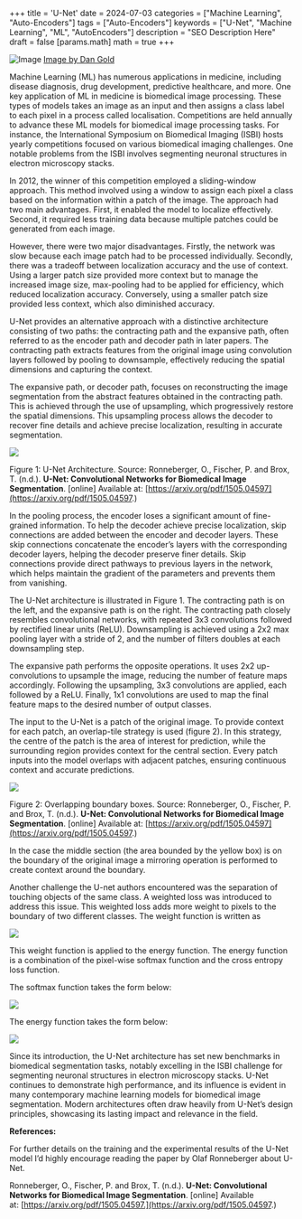 +++
title = 'U-Net'
date = 2024-07-03
categories = ["Machine Learning", "Auto-Encoders"]
tags = ["Auto-Encoders"]
keywords = ["U-Net", "Machine Learning", "ML", "AutoEncoders"]
description = "SEO Description Here"
draft = false
[params.math]
math = true
+++

![Image](/images/photo-1542144950-fa020d965709.avif)
[Image by Dan Gold](https://unsplash.com/@danielcgold?utm_source=ghost&utm_medium=referral&utm_campaign=api-credit)

Machine Learning (ML) has numerous applications in medicine, including disease diagnosis, drug development, predictive healthcare, and more. One key application of ML in medicine is biomedical image processing. These types of models takes an image as an input and then assigns a class label to each pixel in a process called localisation. Competitions are held annually to advance these ML models for biomedical image processing tasks. For instance, the International Symposium on Biomedical Imaging (ISBI) hosts yearly competitions focused on various biomedical imaging challenges. One notable problems from the ISBI involves segmenting neuronal structures in electron microscopy stacks.

In 2012, the winner of this competition employed a sliding-window approach. This method involved using a window to assign each pixel a class based on the information within a patch of the image. The approach had two main advantages. First, it enabled the model to localize effectively. Second, it required less training data because multiple patches could be generated from each image.

However, there were two major disadvantages. Firstly, the network was slow because each image patch had to be processed individually. Secondly, there was a tradeoff between localization accuracy and the use of context. Using a larger patch size provided more context but to manage the increased image size, max-pooling had to be applied for efficiency, which reduced localization accuracy. Conversely, using a smaller patch size provided less context, which also diminished accuracy.

U-Net provides an alternative approach with a distinctive architecture consisting of two paths: the contracting path and the expansive path, often referred to as the encoder path and decoder path in later papers. The contracting path extracts features from the original image using convolution layers followed by pooling to downsample, effectively reducing the spatial dimensions and capturing the context.

The expansive path, or decoder path, focuses on reconstructing the image segmentation from the abstract features obtained in the contracting path. This is achieved through the use of upsampling, which progressively restore the spatial dimensions. This upsampling process allows the decoder to recover fine details and achieve precise localization, resulting in accurate segmentation.

![](https://cdn-images-1.medium.com/max/1600/1*LKG4BC9knL25ZViumvS1Rg.png)

Figure 1: U-Net Architecture. Source: Ronneberger, O., Fischer, P. and Brox, T. (n.d.). __U-Net: Convolutional Networks for Biomedical Image Segmentation__. [online] Available at: [https://arxiv.org/pdf/1505.04597](https://arxiv.org/pdf/1505.04597.)



In the pooling process, the encoder loses a significant amount of fine-grained information. To help the decoder achieve precise localization, skip connections are added between the encoder and decoder layers. These skip connections concatenate the encoder’s layers with the corresponding decoder layers, helping the decoder preserve finer details. Skip connections provide direct pathways to previous layers in the network, which helps maintain the gradient of the parameters and prevents them from vanishing.

The U-Net architecture is illustrated in Figure 1. The contracting path is on the left, and the expansive path is on the right. The contracting path closely resembles convolutional networks, with repeated 3x3 convolutions followed by rectified linear units (ReLU). Downsampling is achieved using a 2x2 max pooling layer with a stride of 2, and the number of filters doubles at each downsampling step.

The expansive path performs the opposite operations. It uses 2x2 up-convolutions to upsample the image, reducing the number of feature maps accordingly. Following the upsampling, 3x3 convolutions are applied, each followed by a ReLU. Finally, 1x1 convolutions are used to map the final feature maps to the desired number of output classes.

The input to the U-Net is a patch of the original image. To provide context for each patch, an overlap-tile strategy is used (figure 2). In this strategy, the centre of the patch is the area of interest for prediction, while the surrounding region provides context for the central section. Every patch inputs into the model overlaps with adjacent patches, ensuring continuous context and accurate predictions.

![](https://cdn-images-1.medium.com/max/1600/1*wBowsQGE25CMKta5sQhCLw.png)

Figure 2: Overlapping boundary boxes. Source: Ronneberger, O., Fischer, P. and Brox, T. (n.d.). __U-Net: Convolutional Networks for Biomedical Image Segmentation__. [online] Available at: [https://arxiv.org/pdf/1505.04597](https://arxiv.org/pdf/1505.04597.)

In the case the middle section (the area bounded by the yellow box) is on the boundary of the original image a mirroring operation is performed to create context around the boundary.

Another challenge the U-net authors encountered was the separation of touching objects of the same class. A weighted loss was introduced to address this issue. This weighted loss adds more weight to pixels to the boundary of two different classes. The weight function is written as

![](https://cdn-images-1.medium.com/max/1600/1*TnpKa4mFePN3-A82qIK2sA.png)

This weight function is applied to the energy function. The energy function is a combination of the pixel-wise softmax function and the cross entropy loss function.

The softmax function takes the form below:

![](https://cdn-images-1.medium.com/max/1600/1*B_nyUOyGTD5N_M1zsiZy4Q.png)

The energy function takes the form below:

![](https://cdn-images-1.medium.com/max/1600/1*1u1dVmZyaCD5O8tyl9NriQ.png)

Since its introduction, the U-Net architecture has set new benchmarks in biomedical segmentation tasks, notably excelling in the ISBI challenge for segmenting neuronal structures in electron microscopy stacks. U-Net continues to demonstrate high performance, and its influence is evident in many contemporary machine learning models for biomedical image segmentation. Modern architectures often draw heavily from U-Net’s design principles, showcasing its lasting impact and relevance in the field.

****References:****

For further details on the training and the experimental results of the U-Net model I’d highly encourage reading the paper by Olaf Ronneberger about U-Net.

Ronneberger, O., Fischer, P. and Brox, T. (n.d.). __U-Net: Convolutional Networks for Biomedical Image Segmentation__. [online] Available at: [https://arxiv.org/pdf/1505.04597.](https://arxiv.org/pdf/1505.04597.)

‌
